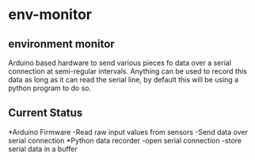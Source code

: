 env-monitor
===========

## environment monitor ##
Arduino based hardware to send various pieces fo data over a serial connection at semi-regular intervals.
Anything can be used to record this data as long as it can read the serial line, by default this will be using a python program to do so.

## Current Status ##
*Arduino Firmware
-Read raw input values from sensors
-Send data over serial connection
*Python data recorder
-open serial connection
-store serial data in a buffer
